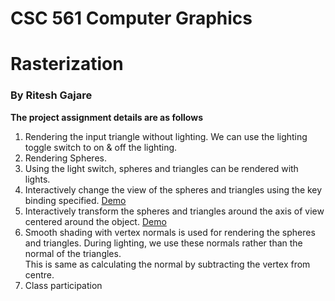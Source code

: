 # CSC 561 Computer Graphics
# Rasterization
### By Ritesh Gajare

**The project assignment details are as follows**
1. Rendering the input triangle without lighting.
We can use the lighting toggle switch to on & off the lighting.
2. Rendering Spheres.
3. Using the light switch, spheres and triangles can be rendered with lights.
4. Interactively change the view of the spheres and triangles using the key binding specified. [Demo](https://plus.google.com/100523281871704763068/posts/PqhFxaEn4zq)
5. Interactively transform the spheres and triangles around the axis of view centered around the object. [Demo](https://plus.google.com/100523281871704763068/posts/UA19zzVTaHa)
6. Smooth shading with vertex normals is used for rendering the spheres and triangles. During lighting, we use these normals rather than the normal of the triangles. \
This is same as calculating the normal by subtracting the vertex from centre.
7. Class participation
